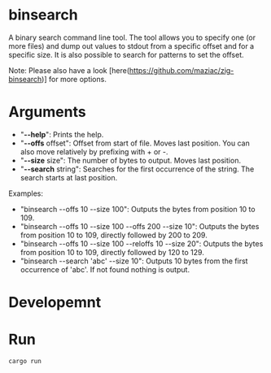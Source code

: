 # binsearch

A binary search command line tool.
The tool allows you to specify one (or more files) and dump out values to stdout from a specific offset and for a specific size.
It is also possible to search for patterns to set the offset.

Note: Please also have a look [here(https://github.com/maziac/zig-binsearch)] for more options.


# Arguments

- "**--help**": Prints the help.
- "**--offs** offset": Offset from start of file. Moves last position. You can also move relatively by prefixing with + or -.
- "**--size** size": The number of bytes to output. Moves last position.
- "**--search** string": Searches for the first occurrence of the string. The search starts at last position.

Examples:
- "binsearch --offs 10 --size 100": Outputs the bytes from position 10 to 109.
- "binsearch --offs 10 --size 100 --offs 200 --size 10": Outputs the bytes from position 10 to 109, directly followed by 200 to 209.
- "binsearch --offs 10 --size 100 --reloffs 10 --size 20": Outputs the bytes from position 10 to 109, directly followed by 120 to 129.
- "binsearch --search 'abc' --size 10": Outputs 10 bytes from the first occurrence of 'abc'. If not found nothing is output.


# Developemnt

# Run

~~~
cargo run
~~~
